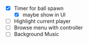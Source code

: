 - [x] Timer for ball spawn
	- [x] maybe show in UI
- [ ] Highlight current player
- [ ] Browse menu with controller
- [ ] Background Music
